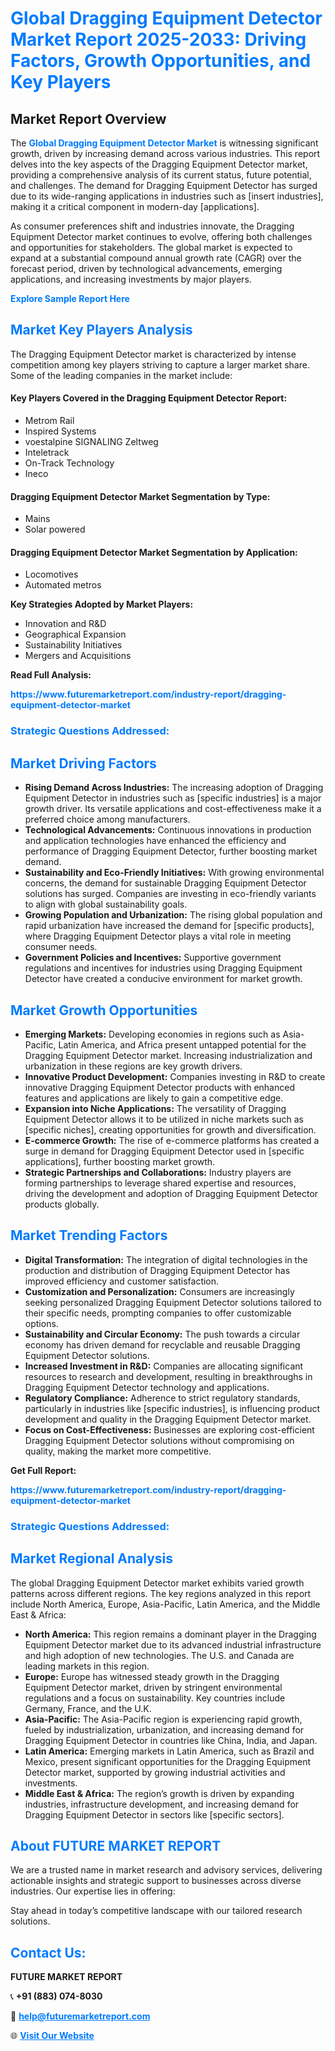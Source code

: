 <h1 style="color: #007BFF;">Global Dragging Equipment Detector Market Report 2025-2033: Driving Factors, Growth Opportunities, and Key Players</h1>

<section id="overview">
<h2>Market Report Overview</h2>
<p>The <a href="https://www.futuremarketreport.com/industry-report/dragging-equipment-detector-market" style="color: #007BFF; text-decoration: none;"><strong>Global Dragging Equipment Detector Market</strong></a> is witnessing significant growth, driven by increasing demand across various industries. This report delves into the key aspects of the Dragging Equipment Detector market, providing a comprehensive analysis of its current status, future potential, and challenges. The demand for Dragging Equipment Detector has surged due to its wide-ranging applications in industries such as [insert industries], making it a critical component in modern-day [applications].</p>
<p>As consumer preferences shift and industries innovate, the Dragging Equipment Detector market continues to evolve, offering both challenges and opportunities for stakeholders. The global market is expected to expand at a substantial compound annual growth rate (CAGR) over the forecast period, driven by technological advancements, emerging applications, and increasing investments by major players.</p>
</section>

<section id="overview">
<p><a href="https://www.futuremarketreport.com/request-sample/reportId=56830" style="color: #007BFF; text-decoration: none;"><strong>Explore Sample Report Here</strong></a></p>
</section>

<section id="key-players">
<h2 style="color: #007BFF;">Market Key Players Analysis</h2>
<p>The Dragging Equipment Detector market is characterized by intense competition among key players striving to capture a larger market share. Some of the leading companies in the market include:</p>
<h4>Key Players Covered in the Dragging Equipment Detector Report:</h4>
<ul><li>Metrom Rail</li><li>Inspired Systems</li><li>voestalpine SIGNALING Zeltweg</li><li>Inteletrack</li><li>On-Track Technology</li><li>Ineco</li></ul>
<h4>Dragging Equipment Detector Market Segmentation by Type:</h4>
<ul><li>Mains</li><li>Solar powered</li></ul>

<h4>Dragging Equipment Detector Market Segmentation by Application:</h4>
<ul><li>Locomotives</li><li>Automated metros</li></ul>
<p><strong>Key Strategies Adopted by Market Players:</strong></p>
<ul>
<li>Innovation and R&D</li>
<li>Geographical Expansion</li>
<li>Sustainability Initiatives</li>
<li>Mergers and Acquisitions</li>
</ul>
</section>

<section>
<p><strong>Read Full Analysis: </strong></p><a href="https://www.futuremarketreport.com/industry-report/dragging-equipment-detector-market" style="color: #007BFF; text-decoration: none;"><strong>https://www.futuremarketreport.com/industry-report/dragging-equipment-detector-market</strong></a>
<h3 style="color: #007BFF;">Strategic Questions Addressed:</h3>
</section>

<section id="driving-factors">
<h2 style="color: #007BFF;">Market Driving Factors</h2>
<ul>
<li><strong>Rising Demand Across Industries:</strong> The increasing adoption of Dragging Equipment Detector in industries such as [specific industries] is a major growth driver. Its versatile applications and cost-effectiveness make it a preferred choice among manufacturers.</li>
<li><strong>Technological Advancements:</strong> Continuous innovations in production and application technologies have enhanced the efficiency and performance of Dragging Equipment Detector, further boosting market demand.</li>
<li><strong>Sustainability and Eco-Friendly Initiatives:</strong> With growing environmental concerns, the demand for sustainable Dragging Equipment Detector solutions has surged. Companies are investing in eco-friendly variants to align with global sustainability goals.</li>
<li><strong>Growing Population and Urbanization:</strong> The rising global population and rapid urbanization have increased the demand for [specific products], where Dragging Equipment Detector plays a vital role in meeting consumer needs.</li>
<li><strong>Government Policies and Incentives:</strong> Supportive government regulations and incentives for industries using Dragging Equipment Detector have created a conducive environment for market growth.</li>
</ul>
</section>

<section id="growth-opportunities">
<h2 style="color: #007BFF;">Market Growth Opportunities</h2>
<ul>
<li><strong>Emerging Markets:</strong> Developing economies in regions such as Asia-Pacific, Latin America, and Africa present untapped potential for the Dragging Equipment Detector market. Increasing industrialization and urbanization in these regions are key growth drivers.</li>
<li><strong>Innovative Product Development:</strong> Companies investing in R&D to create innovative Dragging Equipment Detector products with enhanced features and applications are likely to gain a competitive edge.</li>
<li><strong>Expansion into Niche Applications:</strong> The versatility of Dragging Equipment Detector allows it to be utilized in niche markets such as [specific niches], creating opportunities for growth and diversification.</li>
<li><strong>E-commerce Growth:</strong> The rise of e-commerce platforms has created a surge in demand for Dragging Equipment Detector used in [specific applications], further boosting market growth.</li>
<li><strong>Strategic Partnerships and Collaborations:</strong> Industry players are forming partnerships to leverage shared expertise and resources, driving the development and adoption of Dragging Equipment Detector products globally.</li>
</ul>
</section>

<section id="trending-factors">
<h2 style="color: #007BFF;">Market Trending Factors</h2>
<ul>
<li><strong>Digital Transformation:</strong> The integration of digital technologies in the production and distribution of Dragging Equipment Detector has improved efficiency and customer satisfaction.</li>
<li><strong>Customization and Personalization:</strong> Consumers are increasingly seeking personalized Dragging Equipment Detector solutions tailored to their specific needs, prompting companies to offer customizable options.</li>
<li><strong>Sustainability and Circular Economy:</strong> The push towards a circular economy has driven demand for recyclable and reusable Dragging Equipment Detector solutions.</li>
<li><strong>Increased Investment in R&D:</strong> Companies are allocating significant resources to research and development, resulting in breakthroughs in Dragging Equipment Detector technology and applications.</li>
<li><strong>Regulatory Compliance:</strong> Adherence to strict regulatory standards, particularly in industries like [specific industries], is influencing product development and quality in the Dragging Equipment Detector market.</li>
<li><strong>Focus on Cost-Effectiveness:</strong> Businesses are exploring cost-efficient Dragging Equipment Detector solutions without compromising on quality, making the market more competitive.</li>
</ul>
</section>

<section>
<p><strong>Get Full Report: </strong></p><a href="https://www.futuremarketreport.com/industry-report/dragging-equipment-detector-market" style="color: #007BFF; text-decoration: none;"><strong>https://www.futuremarketreport.com/industry-report/dragging-equipment-detector-market</strong></a>
<h3 style="color: #007BFF;">Strategic Questions Addressed:</h3>
</section>


<section id="regional-analysis">
<h2 style="color: #007BFF;">Market Regional Analysis</h2>
<p>The global Dragging Equipment Detector market exhibits varied growth patterns across different regions. The key regions analyzed in this report include North America, Europe, Asia-Pacific, Latin America, and the Middle East & Africa:</p>
<ul>
<li><strong>North America:</strong> This region remains a dominant player in the Dragging Equipment Detector market due to its advanced industrial infrastructure and high adoption of new technologies. The U.S. and Canada are leading markets in this region.</li>
<li><strong>Europe:</strong> Europe has witnessed steady growth in the Dragging Equipment Detector market, driven by stringent environmental regulations and a focus on sustainability. Key countries include Germany, France, and the U.K.</li>
<li><strong>Asia-Pacific:</strong> The Asia-Pacific region is experiencing rapid growth, fueled by industrialization, urbanization, and increasing demand for Dragging Equipment Detector in countries like China, India, and Japan.</li>
<li><strong>Latin America:</strong> Emerging markets in Latin America, such as Brazil and Mexico, present significant opportunities for the Dragging Equipment Detector market, supported by growing industrial activities and investments.</li>
<li><strong>Middle East & Africa:</strong> The region’s growth is driven by expanding industries, infrastructure development, and increasing demand for Dragging Equipment Detector in sectors like [specific sectors].</li>
</ul>
</section>

<footer>
<h2 style="color: #007BFF;">About FUTURE MARKET REPORT</h2>
<p>We are a trusted name in market research and advisory services, delivering actionable insights and strategic support to businesses across diverse industries. Our expertise lies in offering:</p>

<p>Stay ahead in today’s competitive landscape with our tailored research solutions.</p>

<h2 style="color: #007BFF;">Contact Us:</h2>
<p><strong>FUTURE MARKET REPORT</strong></p>
<p>📞 <strong>+91 (883) 074-8030</strong></p>
<p>📧 <strong><a href="mailto:help@futuremarketreport.com" style="color: #007BFF;">help@futuremarketreport.com</a></strong></p>
<p>🌐 <strong><a href="https://www.futuremarketreport.com/" style="color: #007BFF;">Visit Our Website</a></strong></p>
</footer>